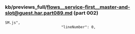 ### kb/previews_full/flows__service-first__master-and-slot@guest.har.part089.md (part 002)

```md
SM.js",
                          "lineNumber": 0,
                   
```

```
